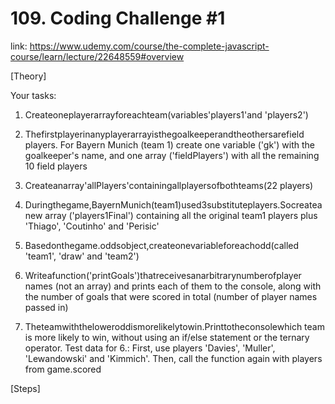 # 109. Coding Challenge #1
link: https://www.udemy.com/course/the-complete-javascript-course/learn/lecture/22648559#overview


[Theory]

Your tasks:

1. Createoneplayerarrayforeachteam(variables'players1'and 'players2')

2. Thefirstplayerinanyplayerarrayisthegoalkeeperandtheothersarefield players. For Bayern Munich (team 1) create one variable ('gk') with the goalkeeper's name, and one array ('fieldPlayers') with all the remaining 10 field players

3. Createanarray'allPlayers'containingallplayersofbothteams(22 players)

4. Duringthegame,BayernMunich(team1)used3substituteplayers.Socreatea new array ('players1Final') containing all the original team1 players plus 'Thiago', 'Coutinho' and 'Perisic'

5. Basedonthegame.oddsobject,createonevariableforeachodd(called 'team1', 'draw' and 'team2')

6. Writeafunction('printGoals')thatreceivesanarbitrarynumberofplayer names (not an array) and prints each of them to the console, along with the number of goals that were scored in total (number of player names passed in)

7. Theteamwiththeloweroddismorelikelytowin.Printtotheconsolewhich team is more likely to win, without using an if/else statement or the ternary operator.
Test data for 6.: First, use players 'Davies', 'Muller', 'Lewandowski' and 'Kimmich'. Then, call the function again with players from game.scored

[Steps]